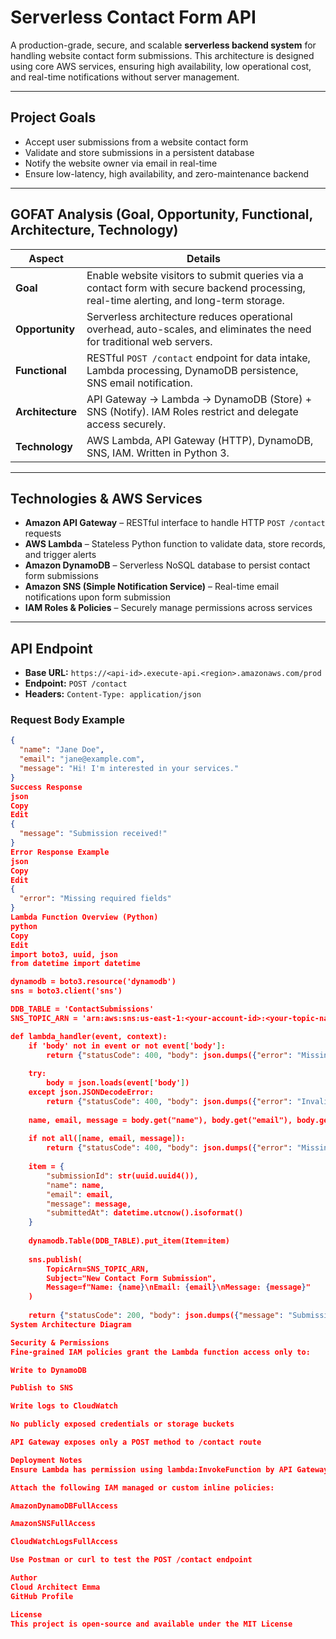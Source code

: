 # Serverless Contact Form API

A production-grade, secure, and scalable **serverless backend system** for handling website contact form submissions. This architecture is designed using core AWS services, ensuring high availability, low operational cost, and real-time notifications without server management.

---

## Project Goals

- Accept user submissions from a website contact form  
- Validate and store submissions in a persistent database  
- Notify the website owner via email in real-time  
- Ensure low-latency, high availability, and zero-maintenance backend

---

## GOFAT Analysis (Goal, Opportunity, Functional, Architecture, Technology)

| **Aspect**     | **Details** |
|----------------|-------------|
| **Goal**       | Enable website visitors to submit queries via a contact form with secure backend processing, real-time alerting, and long-term storage. |
| **Opportunity**| Serverless architecture reduces operational overhead, auto-scales, and eliminates the need for traditional web servers. |
| **Functional** | RESTful `POST /contact` endpoint for data intake, Lambda processing, DynamoDB persistence, SNS email notification. |
| **Architecture**| API Gateway → Lambda → DynamoDB (Store) + SNS (Notify). IAM Roles restrict and delegate access securely. |
| **Technology** | AWS Lambda, API Gateway (HTTP), DynamoDB, SNS, IAM. Written in Python 3. |

---

## Technologies & AWS Services

- **Amazon API Gateway** – RESTful interface to handle HTTP `POST /contact` requests  
- **AWS Lambda** – Stateless Python function to validate data, store records, and trigger alerts  
- **Amazon DynamoDB** – Serverless NoSQL database to persist contact form submissions  
- **Amazon SNS (Simple Notification Service)** – Real-time email notifications upon form submission  
- **IAM Roles & Policies** – Securely manage permissions across services

---

## API Endpoint

- **Base URL:** `https://<api-id>.execute-api.<region>.amazonaws.com/prod`  
- **Endpoint:** `POST /contact`  
- **Headers:** `Content-Type: application/json`

### Request Body Example

```json
{
  "name": "Jane Doe",
  "email": "jane@example.com",
  "message": "Hi! I'm interested in your services."
}
Success Response
json
Copy
Edit
{
  "message": "Submission received!"
}
Error Response Example
json
Copy
Edit
{
  "error": "Missing required fields"
}
Lambda Function Overview (Python)
python
Copy
Edit
import boto3, uuid, json
from datetime import datetime

dynamodb = boto3.resource('dynamodb')
sns = boto3.client('sns')

DDB_TABLE = 'ContactSubmissions'
SNS_TOPIC_ARN = 'arn:aws:sns:us-east-1:<your-account-id>:<your-topic-name>'

def lambda_handler(event, context):
    if 'body' not in event or not event['body']:
        return {"statusCode": 400, "body": json.dumps({"error": "Missing body in request"})}
    
    try:
        body = json.loads(event['body'])
    except json.JSONDecodeError:
        return {"statusCode": 400, "body": json.dumps({"error": "Invalid JSON"})}
    
    name, email, message = body.get("name"), body.get("email"), body.get("message")
    
    if not all([name, email, message]):
        return {"statusCode": 400, "body": json.dumps({"error": "Missing required fields"})}
    
    item = {
        "submissionId": str(uuid.uuid4()),
        "name": name,
        "email": email,
        "message": message,
        "submittedAt": datetime.utcnow().isoformat()
    }
    
    dynamodb.Table(DDB_TABLE).put_item(Item=item)
    
    sns.publish(
        TopicArn=SNS_TOPIC_ARN,
        Subject="New Contact Form Submission",
        Message=f"Name: {name}\nEmail: {email}\nMessage: {message}"
    )
    
    return {"statusCode": 200, "body": json.dumps({"message": "Submission received!"})}
System Architecture Diagram

Security & Permissions
Fine-grained IAM policies grant the Lambda function access only to:

Write to DynamoDB

Publish to SNS

Write logs to CloudWatch

No publicly exposed credentials or storage buckets

API Gateway exposes only a POST method to /contact route

Deployment Notes
Ensure Lambda has permission using lambda:InvokeFunction by API Gateway

Attach the following IAM managed or custom inline policies:

AmazonDynamoDBFullAccess

AmazonSNSFullAccess

CloudWatchLogsFullAccess

Use Postman or curl to test the POST /contact endpoint

Author
Cloud Architect Emma
GitHub Profile

License
This project is open-source and available under the MIT License
